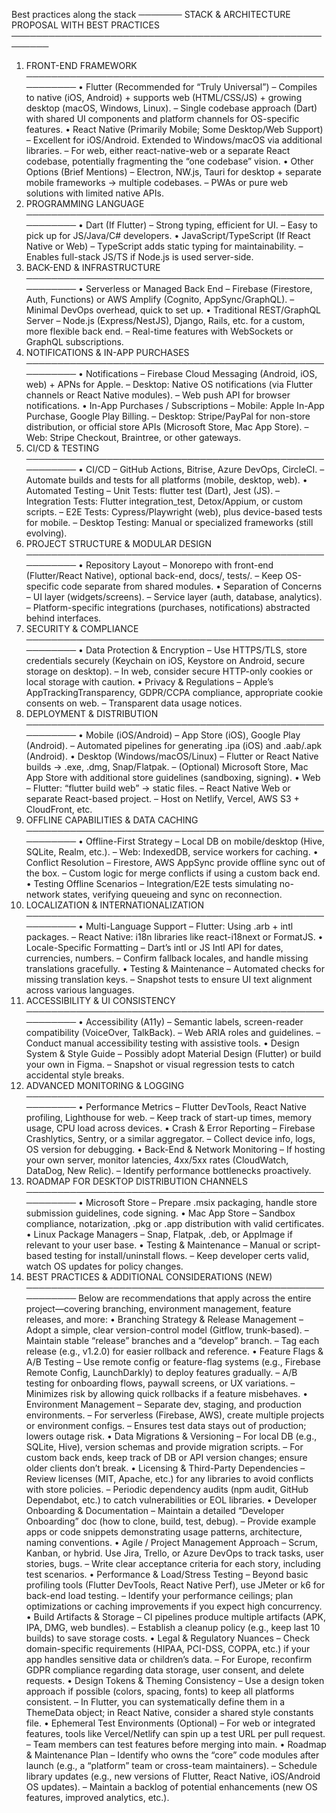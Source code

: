 Best practices along the stack
─────── STACK & ARCHITECTURE PROPOSAL WITH BEST PRACTICES ────────────────────────────────────────────────────────
1.	FRONT-END FRAMEWORK ──────────────────────────────────────────────────────── • Flutter (Recommended for “Truly Universal”)
– Compiles to native (iOS, Android) + supports web (HTML/CSS/JS) + growing desktop (macOS, Windows, Linux).
– Single codebase approach (Dart) with shared UI components and platform channels for OS-specific features.
• React Native (Primarily Mobile; Some Desktop/Web Support)
– Excellent for iOS/Android. Extended to Windows/macOS via additional libraries.
– For web, either react-native-web or a separate React codebase, potentially fragmenting the “one codebase” vision.
• Other Options (Brief Mentions)
– Electron, NW.js, Tauri for desktop + separate mobile frameworks → multiple codebases.
– PWAs or pure web solutions with limited native APIs.
2.	PROGRAMMING LANGUAGE ──────────────────────────────────────────────────────── • Dart (If Flutter)
– Strong typing, efficient for UI.
– Easy to pick up for JS/Java/C# developers.
• JavaScript/TypeScript (If React Native or Web)
– TypeScript adds static typing for maintainability.
– Enables full-stack JS/TS if Node.js is used server-side.
3.	BACK-END & INFRASTRUCTURE ──────────────────────────────────────────────────────── • Serverless or Managed Back End
– Firebase (Firestore, Auth, Functions) or AWS Amplify (Cognito, AppSync/GraphQL).
– Minimal DevOps overhead, quick to set up.
• Traditional REST/GraphQL Server
– Node.js (Express/NestJS), Django, Rails, etc. for a custom, more flexible back end.
– Real-time features with WebSockets or GraphQL subscriptions.
4.	NOTIFICATIONS & IN-APP PURCHASES ──────────────────────────────────────────────────────── • Notifications
– Firebase Cloud Messaging (Android, iOS, web) + APNs for Apple.
– Desktop: Native OS notifications (via Flutter channels or React Native modules).
– Web push API for browser notifications.
• In-App Purchases / Subscriptions
– Mobile: Apple In-App Purchase, Google Play Billing.
– Desktop: Stripe/PayPal for non-store distribution, or official store APIs (Microsoft Store, Mac App Store).
– Web: Stripe Checkout, Braintree, or other gateways.
5.	CI/CD & TESTING ──────────────────────────────────────────────────────── • CI/CD
– GitHub Actions, Bitrise, Azure DevOps, CircleCI.
– Automate builds and tests for all platforms (mobile, desktop, web).
• Automated Testing
– Unit Tests: flutter test (Dart), Jest (JS).
– Integration Tests: Flutter integration_test, Detox/Appium, or custom scripts.
– E2E Tests: Cypress/Playwright (web), plus device-based tests for mobile.
– Desktop Testing: Manual or specialized frameworks (still evolving).
6.	PROJECT STRUCTURE & MODULAR DESIGN ──────────────────────────────────────────────────────── • Repository Layout
– Monorepo with front-end (Flutter/React Native), optional back-end, docs/, tests/.
– Keep OS-specific code separate from shared modules.
• Separation of Concerns
– UI layer (widgets/screens).
– Service layer (auth, database, analytics).
– Platform-specific integrations (purchases, notifications) abstracted behind interfaces.
7.	SECURITY & COMPLIANCE ──────────────────────────────────────────────────────── • Data Protection & Encryption
– Use HTTPS/TLS, store credentials securely (Keychain on iOS, Keystore on Android, secure storage on desktop).
– In web, consider secure HTTP-only cookies or local storage with caution.
• Privacy & Regulations
– Apple’s AppTrackingTransparency, GDPR/CCPA compliance, appropriate cookie consents on web.
– Transparent data usage notices.
8.	DEPLOYMENT & DISTRIBUTION ──────────────────────────────────────────────────────── • Mobile (iOS/Android)
– App Store (iOS), Google Play (Android).
– Automated pipelines for generating .ipa (iOS) and .aab/.apk (Android).
• Desktop (Windows/macOS/Linux)
– Flutter or React Native builds → .exe, .dmg, Snap/Flatpak.
– (Optional) Microsoft Store, Mac App Store with additional store guidelines (sandboxing, signing).
• Web
– Flutter: “flutter build web” → static files.
– React Native Web or separate React-based project.
– Host on Netlify, Vercel, AWS S3 + CloudFront, etc.
9.	OFFLINE CAPABILITIES & DATA CACHING ──────────────────────────────────────────────────────── • Offline-First Strategy
– Local DB on mobile/desktop (Hive, SQLite, Realm, etc.).
– Web: IndexedDB, service workers for caching.
• Conflict Resolution
– Firestore, AWS AppSync provide offline sync out of the box.
– Custom logic for merge conflicts if using a custom back end.
• Testing Offline Scenarios
– Integration/E2E tests simulating no-network states, verifying queueing and sync on reconnection.
10.	LOCALIZATION & INTERNATIONALIZATION ──────────────────────────────────────────────────────── • Multi-Language Support
– Flutter: Using .arb + intl packages.
– React Native: i18n libraries like react-i18next or FormatJS.
• Locale-Specific Formatting
– Dart’s intl or JS Intl API for dates, currencies, numbers.
– Confirm fallback locales, and handle missing translations gracefully.
• Testing & Maintenance
– Automated checks for missing translation keys.
– Snapshot tests to ensure UI text alignment across various languages.
11.	ACCESSIBILITY & UI CONSISTENCY ──────────────────────────────────────────────────────── • Accessibility (A11y)
– Semantic labels, screen-reader compatibility (VoiceOver, TalkBack).
– Web ARIA roles and guidelines.
– Conduct manual accessibility testing with assistive tools.
• Design System & Style Guide
– Possibly adopt Material Design (Flutter) or build your own in Figma.
– Snapshot or visual regression tests to catch accidental style breaks.
12.	ADVANCED MONITORING & LOGGING ──────────────────────────────────────────────────────── • Performance Metrics
– Flutter DevTools, React Native profiling, Lighthouse for web.
– Keep track of start-up times, memory usage, CPU load across devices.
• Crash & Error Reporting
– Firebase Crashlytics, Sentry, or a similar aggregator.
– Collect device info, logs, OS version for debugging.
• Back-End & Network Monitoring
– If hosting your own server, monitor latencies, 4xx/5xx rates (CloudWatch, DataDog, New Relic).
– Identify performance bottlenecks proactively.
13.	ROADMAP FOR DESKTOP DISTRIBUTION CHANNELS ──────────────────────────────────────────────────────── • Microsoft Store
– Prepare .msix packaging, handle store submission guidelines, code signing.
• Mac App Store
– Sandbox compliance, notarization, .pkg or .app distribution with valid certificates.
• Linux Package Managers
– Snap, Flatpak, .deb, or AppImage if relevant to your user base.
• Testing & Maintenance
– Manual or script-based testing for install/uninstall flows.
– Keep developer certs valid, watch OS updates for policy changes.
14.	BEST PRACTICES & ADDITIONAL CONSIDERATIONS (NEW) ──────────────────────────────────────────────────────── Below are recommendations that apply across the entire project—covering branching, environment management, feature releases, and more:
• Branching Strategy & Release Management
– Adopt a simple, clear version-control model (Gitflow, trunk-based).
– Maintain stable “release” branches and a “develop” branch.
– Tag each release (e.g., v1.2.0) for easier rollback and reference.
• Feature Flags & A/B Testing
– Use remote config or feature-flag systems (e.g., Firebase Remote Config, LaunchDarkly) to deploy features gradually.
– A/B testing for onboarding flows, paywall screens, or UX variations.
– Minimizes risk by allowing quick rollbacks if a feature misbehaves.
• Environment Management
– Separate dev, staging, and production environments.
– For serverless (Firebase, AWS), create multiple projects or environment configs.
– Ensures test data stays out of production; lowers outage risk.
• Data Migrations & Versioning
– For local DB (e.g., SQLite, Hive), version schemas and provide migration scripts.
– For custom back ends, keep track of DB or API version changes; ensure older clients don’t break.
• Licensing & Third-Party Dependencies
– Review licenses (MIT, Apache, etc.) for any libraries to avoid conflicts with store policies.
– Periodic dependency audits (npm audit, GitHub Dependabot, etc.) to catch vulnerabilities or EOL libraries.
• Developer Onboarding & Documentation
– Maintain a detailed “Developer Onboarding” doc (how to clone, build, test, debug).
– Provide example apps or code snippets demonstrating usage patterns, architecture, naming conventions.
• Agile / Project Management Approach
– Scrum, Kanban, or hybrid. Use Jira, Trello, or Azure DevOps to track tasks, user stories, bugs.
– Write clear acceptance criteria for each story, including test scenarios.
• Performance & Load/Stress Testing
– Beyond basic profiling tools (Flutter DevTools, React Native Perf), use JMeter or k6 for back-end load testing.
– Identify your performance ceilings; plan optimizations or caching improvements if you expect high concurrency.
• Build Artifacts & Storage
– CI pipelines produce multiple artifacts (APK, IPA, DMG, web bundles).
– Establish a cleanup policy (e.g., keep last 10 builds) to save storage costs.
• Legal & Regulatory Nuances
– Check domain-specific requirements (HIPAA, PCI-DSS, COPPA, etc.) if your app handles sensitive data or children’s data.
– For Europe, reconfirm GDPR compliance regarding data storage, user consent, and delete requests.
• Design Tokens & Theming Consistency
– Use a design token approach if possible (colors, spacing, fonts) to keep all platforms consistent.
– In Flutter, you can systematically define them in a ThemeData object; in React Native, consider a shared style constants file.
• Ephemeral Test Environments (Optional)
– For web or integrated features, tools like Vercel/Netlify can spin up a test URL per pull request.
– Team members can test features before merging into main.
• Roadmap & Maintenance Plan
– Identify who owns the “core” code modules after launch (e.g., a “platform” team or cross-team maintainers).
– Schedule library updates (e.g., new versions of Flutter, React Native, iOS/Android OS updates).
– Maintain a backlog of potential enhancements (new OS features, improved analytics, etc.).

